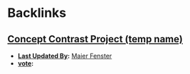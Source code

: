 
# Backlinks
## [Concept Contrast Project (temp name)](<Concept Contrast Project (temp name).md>)
- **[Last Updated By](<Last Updated By.md>):** [Maier Fenster](<Maier Fenster.md>)  
- **[vote](<vote.md>):**


